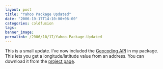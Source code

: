 ```yaml
---
layout: post
title: "Yahoo Package Updated"
date: "2006-10-17T14:10:00+06:00"
categories: coldfusion 
tags: 
banner_image: 
permalink: /2006/10/17/Yahoo-Package-Updated
---
```


This is a small update. I've now included the <a href="http://developer.yahoo.com/maps/rest/V1/geocode.html">Geocoding API</a> in my package. This lets you get a longitude/latitude value from an address. You can download it from the <a href="http://ray.camdenfamily.com/projects/yahoopackage/">project page</a>.